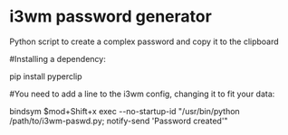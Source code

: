 # i3wm password generator
Python script to create a complex password and copy it to the clipboard

#Installing a dependency:
  
  pip install pyperclip
  
#You need to add a line to the i3wm config, changing it to fit your data:

  bindsym $mod+Shift+x exec --no-startup-id "/usr/bin/python /path/to/i3wm-paswd.py; notify-send 'Password created'"
